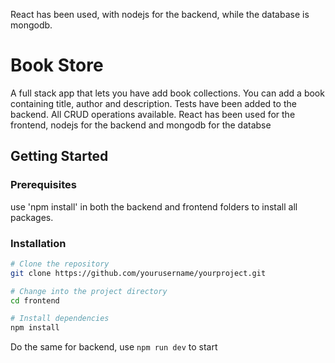 
React has been used, with nodejs for the backend, while the database is mongodb.



# Book Store 

A full stack app that lets you have add book collections.
You can add a book containing title, author and description.
Tests have been added to the backend. All CRUD operations available.
React has been used for the frontend, nodejs for the backend and mongodb for the databse


## Getting Started

### Prerequisites
use 'npm install' in both the backend and frontend folders to install all packages.

### Installation

```bash
# Clone the repository
git clone https://github.com/yourusername/yourproject.git

# Change into the project directory
cd frontend

# Install dependencies
npm install
```
Do the same for backend, use ```npm run dev``` to start

